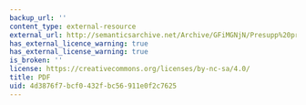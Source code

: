 ```yaml
---
backup_url: ''
content_type: external-resource
external_url: http://semanticsarchive.net/Archive/GFiMGNjN/Presupp%20projection%2090.pdf
has_external_licence_warning: true
has_external_license_warning: true
is_broken: ''
license: https://creativecommons.org/licenses/by-nc-sa/4.0/
title: PDF
uid: 4d3876f7-bcf0-432f-bc56-911e0f2c7625
---
```

